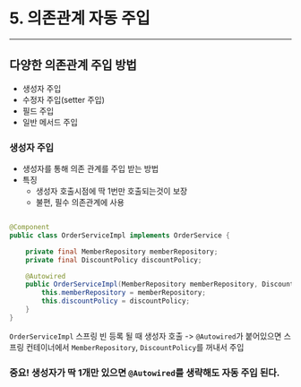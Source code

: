 # 5. 의존관계 자동 주입

---

## 다양한 의존관계 주입 방법

+ 생성자 주입
+ 수정자 주입(setter 주입)
+ 필드 주입
+ 일반 메서드 주입

### 생성자 주입

+ 생성자를 통해 의존 관계를 주입 받는 방법
+ 특징
    + 생성자 호출시점에 딱 1번만 호출되는것이 보장
    + 불편, 필수 의존관계에 사용

```java

@Component
public class OrderServiceImpl implements OrderService {

    private final MemberRepository memberRepository;
    private final DiscountPolicy discountPolicy;

    @Autowired
    public OrderServiceImpl(MemberRepository memberRepository, DiscountPolicy discountPolicy) {
        this.memberRepository = memberRepository;
        this.discountPolicy = discountPolicy;
    }
}
```

`OrderServiceImpl` 스프링 빈 등록 될 때 생성자 호출 -> `@Autowired`가 붙어있으면 스프링 컨테이너에서 `MemberRepository`, `DiscountPolicy`를 꺼내서 주입


### 중요! 생성자가 딱 1개만 있으면 `@Autowired`를 생략해도 자동 주입 된다.
